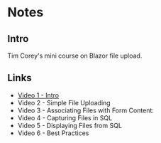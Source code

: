 # Notes

## Intro

Tim Corey's mini course on Blazor file upload.

## Links

- [Video 1 - Intro](https://www.youtube.com/watch?v=fb84DSypeWk)
- Video 2 - Simple File Uploading
- Video 3 - Associating Files with Form Content: 
- Video 4 - Capturing Files in SQL
- Video 5 - Displaying Files from SQL
- Video 6 - Best Practices
